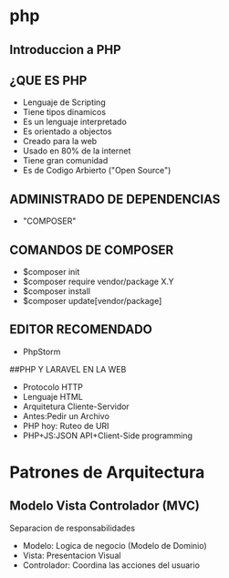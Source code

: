 # php

## Introduccion a PHP 

## ¿QUE ES PHP

* Lenguaje de Scripting
* Tiene tipos dinamicos
* Es un lenguaje interpretado
* Es orientado a objectos
* Creado para la web
* Usado en 80% de la internet
* Tiene gran comunidad
* Es de Codigo Arbierto ("Open Source")


## ADMINISTRADO DE DEPENDENCIAS

* "COMPOSER"

## COMANDOS DE COMPOSER

* $composer init
* $composer require vendor/package X.Y
* $composer install
* $composer update[vendor/package]


## EDITOR RECOMENDADO

* PhpStorm

##PHP Y LARAVEL EN LA WEB 

* Protocolo HTTP
* Lenguaje HTML
* Arquitetura Cliente-Servidor
* Antes:Pedir un Archivo
* PHP hoy: Ruteo de URI
* PHP+JS:JSON API+Client-Side programming 

# Patrones de Arquitectura

## Modelo Vista Controlador (MVC)

Separacion de responsabilidades

* Modelo: Logica de negocio (Modelo de Dominio)
* Vista: Presentacion Visual
* Controlador: Coordina las acciones del usuario 


